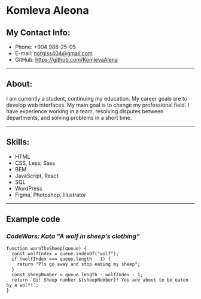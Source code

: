 # **Komleva Aleona**

## **My Contact Info:**
* Phone: +904 988-25-05
* E-mail: norgiss404@gmail.com
* GitHub: https://github.com/KomlevaAlena
----

## **About:**

I am currently a student, continuing my education. My career goals are to develop web interfaces.
My main goal is to change my professional field.
I have experience working in a team, resolving disputes between departments, and solving problems in a short time.

----

## **Skills:**

* HTML
* CSS, Less, Sass
* BEM
* JavaScript, React
* SQL
* WordPress
* Figma, Photoshop, Illustrator
----

## **Example code**

### *CodeWars: Kata "A wolf in sheep's clothing"*

```
function warnTheSheep(queue) {
  const wolfIndex = queue.indexOf("wolf");
  if (wolfIndex === queue.length - 1) {
    return "Pls go away and stop eating my sheep";
  }
  const sheepNumber = queue.length - wolfIndex - 1;
  return `Oi! Sheep number ${sheepNumber}! You are about to be eaten by a wolf!`;
}
```
